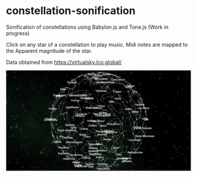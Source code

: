 # constellation-sonification
Sonification of constellations using Babylon.js and Tone.js (Work in progress)

Click on any star of a constellation to play music. Midi notes are mapped to the Apparent magnitude of the star.

Data obtained from https://virtualsky.lco.global/

![img](constellations.png)
